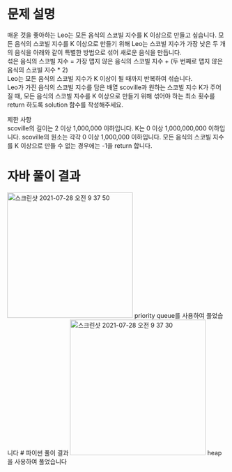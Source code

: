 # 문제 설명
매운 것을 좋아하는 Leo는 모든 음식의 스코빌 지수를 K 이상으로 만들고 싶습니다. 모든 음식의 스코빌 지수를 K 이상으로 만들기 위해 Leo는 스코빌 지수가 가장 낮은 두 개의 음식을 아래와 같이 특별한 방법으로 섞어 새로운 음식을 만듭니다. <br/>
섞은 음식의 스코빌 지수 = 가장 맵지 않은 음식의 스코빌 지수 + (두 번째로 맵지 않은 음식의 스코빌 지수 * 2) <br/>
Leo는 모든 음식의 스코빌 지수가 K 이상이 될 때까지 반복하여 섞습니다.<br/>
Leo가 가진 음식의 스코빌 지수를 담은 배열 scoville과 원하는 스코빌 지수 K가 주어질 때, 모든 음식의 스코빌 지수를 K 이상으로 만들기 위해 섞어야 하는 최소 횟수를 return 하도록 solution 함수를 작성해주세요.


제한 사항 <br/>
scoville의 길이는 2 이상 1,000,000 이하입니다.
K는 0 이상 1,000,000,000 이하입니다.
scoville의 원소는 각각 0 이상 1,000,000 이하입니다.
모든 음식의 스코빌 지수를 K 이상으로 만들 수 없는 경우에는 -1을 return 합니다.

# 자바 풀이 결과
<img width="288" alt="스크린샷 2021-07-28 오전 9 37 50" src="https://user-images.githubusercontent.com/42399580/127245071-b01d91f6-c33b-4cdf-a5a1-536d2159669d.png">
priority queue를 사용하여 풀었습니다
# 파이썬 풀이 결과
<img width="311" alt="스크린샷 2021-07-28 오전 9 37 30" src="https://user-images.githubusercontent.com/42399580/127245088-c9385155-d3f6-4286-8211-5483c9883cf2.png">
heap을 사용하여 풀었습니다
